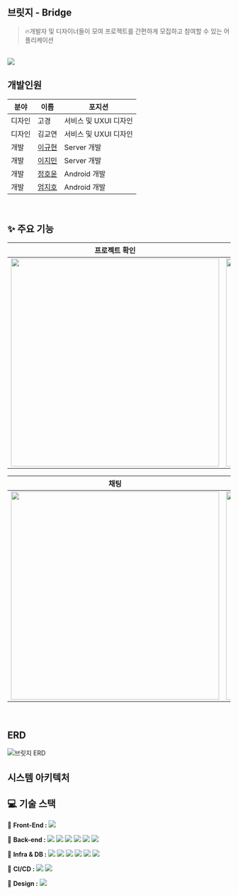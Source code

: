 
## 브릿지 - Bridge

> 🔥개발자 및 디자이너들이 모여 프로젝트를 간편하게 모집하고 참여할 수 있는 어플리케이션
>

<br>

<img src="https://github.com/bridge0813/bridge-backend/assets/102718303/ea6291f0-dc8d-4903-873c-7f6bc94eecf3">

<br>

## 개발인원

| 분야 | 이름 | 포지션 |
|---| --- |-----|
| 디자인 | 고경 | 서비스 및 UXUI 디자인 |
| 디자인 | 김교연 | 서비스 및 UXUI 디자인 |
| 개발 | [이규현](https://github.com/lalabulla) | Server 개발 |
| 개발 | [이지민](https://github.com/dlwlals1289) | Server 개발 |
| 개발 | [정호윤](https://github.com/stemmmm) | Android 개발 |
| 개발 | [엄지호](https://github.com/jihojivenchy) | Android 개발 |


<br>

## ✨ 주요 기능
|프로젝트 확인|프로젝트 상세|프로젝트 관리|
|---|---|---|
|<img height ="470" src="https://github.com/bridge0813/bridge-ios/assets/65343417/5301881a-7803-4050-9767-c82e874b98ba">|<img height ="470" src="https://github.com/bridge0813/bridge-ios/assets/65343417/c8918e94-32c0-4b5a-b3c1-056ef9f7d666">|<img height ="470" src="https://github.com/bridge0813/bridge-ios/assets/65343417/92c0b1ba-1390-4f9c-b479-31a891e871f1">

|채팅|마이페이지|
|---|---|
|<img height ="470" src="https://github.com/bridge0813/bridge-ios/assets/65343417/8733967d-ddaa-4841-a21d-2c0d40b863cb">|<img height ="470" src="https://github.com/bridge0813/bridge-ios/assets/65343417/bb31a2a3-7ba7-47e3-8937-8aa1ae9437eb">|

<br>

## ERD

![브릿지 ERD](https://github.com/bridge0813/bridge-backend/assets/102718303/89a20b08-e3d5-431b-bdb6-9c1bee4b8c8e)



## 시스템 아키텍처

## 💻 기술 스택

📱 **Front-End :** <img src="https://img.shields.io/badge/IOS-3DDC84?style=flat-square&logo=APPLE&logoColor=black">


📀 **Back-end :**
<img src="https://img.shields.io/badge/SpringBoot-6DB33F?style=flat-square&logo=SpringBoot&logoColor=white">
<img src="https://img.shields.io/badge/SpringDataJpa-6DB33F?style=flat-square&logo=SpringDataJpat&logoColor=white">
<img src="https://img.shields.io/badge/QueryDsl-137CBD?style=flat-square&logo=QueryDsl&logoColor=white">
<img src="https://img.shields.io/badge/Gradle-02303A?style=flat-square&logo=Gradle&logoColor=white">
<img src="https://img.shields.io/badge/Swagger-85EA2D?style=flat-square&logo=Swagger&logoColor=white">
<img src="https://img.shields.io/badge/JWT-black?style=flat-square&logo=JSON%20web%20tokens">


💾 **Infra & DB :**
<img src="https://img.shields.io/badge/MySQL-4479A1?style=flat-square&logo=MySQL&logoColor=white">
<img src="https://img.shields.io/badge/Apache%20Kafka-000?style=flat-square&logo=apachekafka">
<img src="https://img.shields.io/badge/FCM-FFCA28?style=flat-square&logo=Firebase&logoColor=white">
<img src="https://img.shields.io/badge/AmazonEC2-FF9900?style=flat-square&logo=AmazonEC2&logoColor=white">
<img src="https://img.shields.io/badge/AmazonRDS-527FFF?style=flat-square&logo=AmazonRDS&logoColor=white">
<img src="https://img.shields.io/badge/AmazonS3-569A31?style=flat-square&logo=AmazonS3&logoColor=white">


🚀 **CI/CD :**
<img src="https://img.shields.io/badge/GithubActions-2088FF?style=flat-square&logo=GithubActions&logoColor=white">
<img src="https://img.shields.io/badge/Docker-2496ED?style=flat-square&logo=Docker&logoColor=white">

🎨 **Design :**
<img src="https://img.shields.io/badge/figma-%23F24E1E.svg?style=flat-square&logo=figma&logoColor=white">

<br>
